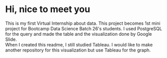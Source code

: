 # Hi, nice to meet you
This is my first Virtual Internship about data. This project becomes 1st mini project for Bootcamp Data Science Batch 26's students. I used PostgreSQL for the query and made the table and the visualization done by Google Slide.<br /> When I created this readme, I still studied Tableau. I would like to make another repository for this visualization but use Tableau for the graph.
